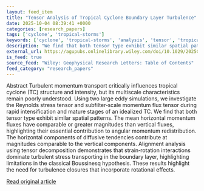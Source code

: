 ```yaml
---
layout: feed_item
title: "Tensor Analysis of Tropical Cyclone Boundary Layer Turbulence"
date: 2025-10-04 08:39:41 +0000
categories: [research_papers]
tags: ['cyclone', 'tropical-storms']
keywords: ['cyclone', 'tropical-storms', 'analysis', 'tensor', 'tropical']
description: "We find that both tensor type exhibit similar spatial patterns"
external_url: https://agupubs.onlinelibrary.wiley.com/doi/10.1029/2025GL117615?af=R
is_feed: true
source_feed: "Wiley: Geophysical Research Letters: Table of Contents"
feed_category: "research_papers"
---
```


Abstract Turbulent momentum transport critically influences tropical cyclone (TC) structure and intensity, but its multiscale characteristics remain poorly understood. Using two large eddy simulations, we investigate the Reynolds stress tensor and subfilter‐scale momentum flux tensor during rapid intensification and mature stages of an idealized TC. We find that both tensor type exhibit similar spatial patterns. The mean horizontal momentum fluxes have comparable or greater magnitudes than vertical fluxes, highlighting their essential contribution to angular momentum redistribution. The horizontal components of diffusive tendencies contribute at magnitudes comparable to the vertical components. Alignment analysis using tensor decomposition demonstrates that strain‐rotation interactions dominate turbulent stress transporting in the boundary layer, highlighting limitations in the classical Boussinesq hypothesis. These results highlight the need for turbulence closures that incorporate rotational effects.

[Read original article](https://agupubs.onlinelibrary.wiley.com/doi/10.1029/2025GL117615?af=R)
